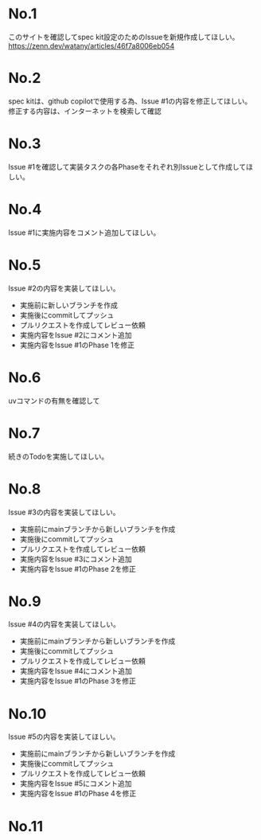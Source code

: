 # No.1

このサイトを確認してspec kit設定のためのIssueを新規作成してほしい。
https://zenn.dev/watany/articles/46f7a8006eb054

# No.2

spec kitは、github copilotで使用する為、Issue #1の内容を修正してほしい。
修正する内容は、インターネットを検索して確認

# No.3

Issue #1を確認して実装タスクの各Phaseをそれぞれ別Issueとして作成してほしい。

# No.4

Issue #1に実施内容をコメント追加してほしい。

# No.5

Issue #2の内容を実装してほしい。
- 実施前に新しいブランチを作成
- 実施後にcommitしてプッシュ
- プルリクエストを作成してレビュー依頼
- 実施内容をIssue #2にコメント追加
- 実施内容をIssue #1のPhase 1を修正

# No.6

uvコマンドの有無を確認して

# No.7

続きのTodoを実施してほしい。

# No.8

Issue #3の内容を実装してほしい。
- 実施前にmainブランチから新しいブランチを作成
- 実施後にcommitしてプッシュ
- プルリクエストを作成してレビュー依頼
- 実施内容をIssue #3にコメント追加
- 実施内容をIssue #1のPhase 2を修正

# No.9

Issue #4の内容を実装してほしい。
- 実施前にmainブランチから新しいブランチを作成
- 実施後にcommitしてプッシュ
- プルリクエストを作成してレビュー依頼
- 実施内容をIssue #4にコメント追加
- 実施内容をIssue #1のPhase 3を修正

# No.10

Issue #5の内容を実装してほしい。
- 実施前にmainブランチから新しいブランチを作成
- 実施後にcommitしてプッシュ
- プルリクエストを作成してレビュー依頼
- 実施内容をIssue #5にコメント追加
- 実施内容をIssue #1のPhase 4を修正

# No.11
